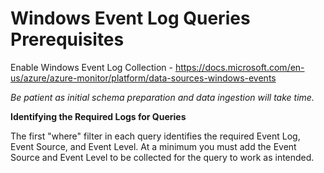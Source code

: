 # Windows Event Log Queries Prerequisites

Enable Windows Event Log Collection - https://docs.microsoft.com/en-us/azure/azure-monitor/platform/data-sources-windows-events

*Be patient as initial schema preparation and data ingestion will take time.*

**Identifying the Required Logs for Queries**

The first "where" filter in each query identifies the required Event Log, Event Source, and Event Level. At a minimum you must add the Event Source and Event Level to be collected for the query to work as intended.
